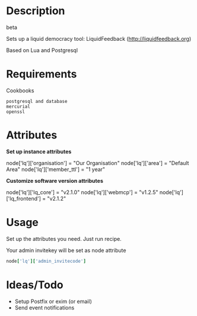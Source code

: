 # Description
beta

Sets up a liquid democracy tool: LiquidFeedback  (http://liquidfeedback.org)

Based on Lua and Postgresql

# Requirements
Cookbooks
```
postgresql and database
mercurial
openssl
```

# Attributes

**Set up instance attributes**

node['lq']['organisation'] = "Our Organisation"
node['lq']['area'] = "Default Area"
node['lq']['member_ttl'] = "1 year"

**Customize software version attributes**

node['lq']['lq_core'] = "v2.1.0"
node['lq']['webmcp'] = "v1.2.5"
node['lq']['lq_frontend'] = "v2.1.2"

# Usage
Set up the attributes you need.
Just run recipe.

Your admin invitekey will be set as node attribute 
```ruby 
node['lq']['admin_invitecode']
```


# Ideas/Todo
- Setup Postfix or exim (or email)
- Send event notifications
